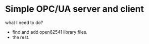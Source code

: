 # Simple OPC/UA server and client

what I need to do?
+ find and add open62541 library files.
+ the rest.
